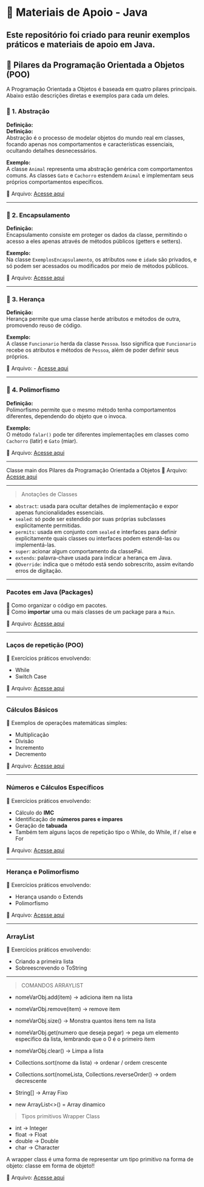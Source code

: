 # 📘 Materiais de Apoio - Java  

Este repositório foi criado para reunir exemplos práticos e materiais de apoio em **Java**.  
---

## 🔷 Pilares da Programação Orientada a Objetos (POO)

A Programação Orientada a Objetos é baseada em quatro pilares principais. Abaixo estão descrições diretas e exemplos para cada um deles.

### 🔹 1. Abstração

**Definição:**  
**Definição:**  
Abstração é o processo de modelar objetos do mundo real em classes, focando apenas nos comportamentos e características essenciais, ocultando detalhes desnecessários.

**Exemplo:**  
A classe `Animal` representa uma abstração genérica com comportamentos comuns. As classes `Gato` e `Cachorro` estendem `Animal` e implementam seus próprios comportamentos específicos.

📁 Arquivo:  [Acesse aqui](https://github.com/EduuhSouza/Materiais-Apoio-Java/tree/main/Pilares%20POO/pilares-poo/src/abstracao)

---

### 🔹 2. Encapsulamento

**Definição:**  
Encapsulamento consiste em proteger os dados da classe, permitindo o acesso a eles apenas através de métodos públicos (getters e setters).

**Exemplo:**  
Na classe `ExemplosEncapsulamento`, os atributos `nome` e `idade` são privados, e só podem ser acessados ou modificados por meio de métodos públicos.

📁 Arquivo:  [Acesse aqui](https://github.com/EduuhSouza/Materiais-Apoio-Java/tree/main/Pilares%20POO/pilares-poo/src/encapsulamento)


---


### 🔹 3. Herança

**Definição:**  
Herança permite que uma classe herde atributos e métodos de outra, promovendo reuso de código.

**Exemplo:**  
A classe `Funcionario` herda da classe `Pessoa`. Isso significa que `Funcionario` recebe os atributos e métodos de `Pessoa`, além de poder definir seus próprios.

📁 Arquivo: - [Acesse aqui](https://github.com/EduuhSouza/Materiais-Apoio-Java/tree/main/Pilares%20POO/pilares-poo/src/heranca)

---

### 🔹 4. Polimorfismo

**Definição:**  
Polimorfismo permite que o mesmo método tenha comportamentos diferentes, dependendo do objeto que o invoca.

**Exemplo:**  
O método `falar()` pode ter diferentes implementações em classes como `Cachorro` (latir) e `Gato` (miar).

📁 Arquivo:  [Acesse aqui](https://github.com/EduuhSouza/Materiais-Apoio-Java/tree/main/Pilares%20POO/pilares-poo/src/polimorfismo)

---

Classe main dos Pilares da Programação Orientada a Objetos
📁 Arquivo:  [Acesse aqui](https://github.com/EduuhSouza/Materiais-Apoio-Java/blob/main/Pilares%20POO/pilares-poo/src/Main.java)

---
> Anotações de Classes

- `abstract`: usada para ocultar detalhes de implementação e expor apenas funcionalidades essenciais.
- `sealed`: só pode ser estendido por suas próprias subclasses explicitamente permitidas.
- `permits`: usada em conjunto com `sealed` e interfaces para definir explicitamente quais classes ou interfaces podem estendê-las ou implementá-las.
- `super`: acionar algum comportamento da classePai.
- `extends`: palavra-chave usada para indicar a herança em Java.
- `@Override`: indica que o método está sendo sobrescrito, assim evitando erros de digitação.

---

###  Pacotes em Java (Packages)  
🔹 Como organizar o código em pacotes.  
🔹 Como **importar** uma ou mais classes de um package para a `Main`.  

📁 Arquivo:  [Acesse aqui](https://github.com/EduuhSouza/Materiais-Apoio-Java/tree/main/Package)

---
###  Laços de repetição (POO)
🔹 Exercícios práticos envolvendo:  
- While  
- Switch Case

📁 Arquivo:  [Acesse aqui](https://github.com/EduuhSouza/Materiais-Apoio-Java/tree/main/La%C3%A7os%20de%20repeti%C3%A7%C3%A3o) 

---

###  Cálculos Básicos  
🔹 Exemplos de operações matemáticas simples:  
- Multiplicação  
- Divisão  
- Incremento  
- Decremento  

📁 Arquivo:  [Acesse aqui](https://github.com/EduuhSouza/Materiais-Apoio-Java/tree/main/C%C3%A1lculos%20Basicos)  

---

###  Números e Cálculos Específicos  
🔹 Exercícios práticos envolvendo:  
- Cálculo do **IMC**  
- Identificação de **números pares e ímpares**  
- Geração de **tabuada**
- Também tem alguns laços de repetição tipo o While, do While, if / else e For

📁 Arquivo:  [Acesse aqui](https://github.com/EduuhSouza/Materiais-Apoio-Java/tree/main/N%C3%BAmeros%20e%20C%C3%A1lculos%20Espec%C3%ADficos)  

---

###  Herança e Polimorfismo 
🔹 Exercícios práticos envolvendo:  
- Herança usando o Extends
- Polimorfismo 

📁 Arquivo:  [Acesse aqui](https://github.com/EduuhSouza/Materiais-Apoio-Java/tree/main/Heran%C3%A7a%20e%20Polimorfismo/heranca-e-polimorfismo/src)  

---

###  ArrayList 
🔹 Exercícios práticos envolvendo:  
- Criando a primeira lista
- Sobreescrevendo o ToString

 ---
> COMANDOS ARRAYLIST
- nomeVarObj.add(item) -> adiciona item na lista
- nomeVarObj.remove(item) -> remove item
- nomeVarObj.size() ->  Monstra quantos itens tem na lista
- nomeVarObj.get(numero que deseja pegar) -> pega um elemento especifico da lista, lembrando que o 0 é o primeiro item
- nomeVarObj.clear() -> Limpa a lista
- Collections.sort(nome da lista) -> ordenar / ordem crescente
- Collections.sort(nomeLista, Collections.reverseOrder() -> ordem decrescente

- String[] -> Array Fixo
- new ArrayList<>() = Array dinamico

> Tipos primitivos   Wrapper Class
 -    int         ->    Integer
 -  float       ->    Float
 -    double      ->    Double
 -   char        ->    Character

 A wrapper class é uma forma de representar um tipo primitivo na forma de objeto: classe em forma de objeto!!

📁 Arquivo:  [Acesse aqui](https://github.com/EduuhSouza/Materiais-Apoio-Java/tree/main/ArrayList/exercicioAlura/src)  

